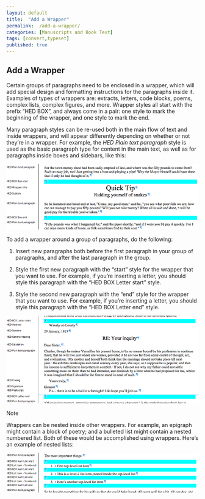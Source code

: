 ```yaml
---
layout: default
title:  "Add a Wrapper"
permalink:  /add-a-wrapper/
categories: [Manuscripts and Book Text]
tags: [convert,typeset]
published: true
---
```


<section data-type="chapter" class="hsecchapter" data-hederis-type="hsecchapter" id="add-a-wrapper" data-pi-attrs="id: add-a-wrapper; data-tags: convert,typeset;" role="doc-chapter" data-tags="convert,typeset" data-author-name=" " data-book-title=" " title="Add a Wrapper"><h1 data-hederis-type="hblkchaptitle" class="hblkchaptitle" id="pioLZkatq">Add a Wrapper</h1>
    <p class="hblkp" data-hederis-type="hblkp" id="pBrFk13aS">Certain groups of paragraphs need to be enclosed in a wrapper, which will add special design and formatting instructions for the paragraphs inside it. Examples of types of wrappers are: extracts, letters, code blocks, poems, complex lists, complex figures, and more. Wrapper styles all start with the prefix &#8220;HED BOX&#8221;, and always come in a pair: one style to mark the beginning of the wrapper, and one style to mark the end.</p>
    <p class="hblkp" data-hederis-type="hblkp" id="pY516mJLo">Many paragraph styles can be re-used both in the main flow of text and inside wrappers, and will appear differently depending on whether or not they&#8217;re in a wrapper. For example, the <em data-hederis-type="hspanem">HED Plain text paragraph</em> style is used as the basic paragraph type for content in the main text, as well as for paragraphs inside boxes and sidebars, like this:</p>
    <img data-hederis-type="hblkimg" class="hblkimg" id="pNX9KoaRD" src="/images/wrapper1.png"/>
    <p class="hblkp" data-hederis-type="hblkp" id="pyYl739IW">To add a wrapper around a group of paragraphs, do the following:</p>
    <ol class="hwprnumlist" data-hederis-type="hwprnumlist" id="ppBkGsHo5"><li class="hblkoli" data-hederis-type="hblkoli" id="liCIRA8j8O"><p class="hblkoli" data-hederis-type="hblklip" id="pFeIzcOoT">Insert new paragraphs both before the first paragraph in your group of paragraphs, and after the last paragraph in the group.</p></li>
    <li class="hblkoli" data-hederis-type="hblkoli" id="li1sNXuGns"><p class="hblkoli" data-hederis-type="hblklip" id="po3zjQC1Z">Style the first new paragraph with the &#8220;start&#8221; style for the wrapper that you want to use. For example, if you&#8217;re inserting a letter, you should style this paragraph with the &#8220;HED BOX Letter start&#8221; style.</p></li>
    <li class="hblkoli" data-hederis-type="hblkoli" id="lifNnNjt6Z"><p class="hblkoli" data-hederis-type="hblklip" id="phakhbLPo">Style the second new paragraph with the &#8220;end&#8221; style for the wrapper that you want to use. For example, if you&#8217;re inserting a letter, you should style this paragraph with the &#8220;HED BOX Letter end&#8221; style.</p></li>
    </ol>
    <img data-hederis-type="hblkimg" class="hblkimg" id="pTaYCfJoZ" src="/images/letter1.png"/>
    <aside class="hwprbox box" data-hederis-type="hwprbox" id="pRvLsmVk0" data-type="sidebar"><p class="hblktype" data-hederis-type="hblktype" id="pp29VZmZ1">Note</p>
    <p class="hblkp" data-hederis-type="hblkp" id="ptsMrs1E5">Wrappers can be nested inside other wrappers. For example, an epigraph might contain a block of poetry; and a bulleted list might contain a nested numbered list. Both of these would be accomplished using wrappers. Here&#8217;s an example of nested lists:</p>
    </aside>
    <img data-hederis-type="hblkimg" class="hblkimg" id="p0FTNisFK" src="/images/list1.png"/>
    </section>
    